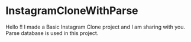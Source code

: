 # InstagramCloneWithParse
Hello !! I made a Basic Instagram Clone project and I am sharing with you. Parse database is used in this project.
